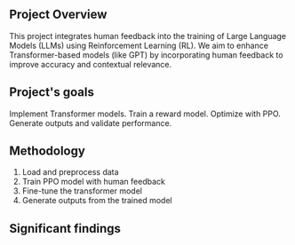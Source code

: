 ## Project Overview
This project integrates human feedback into the training of Large Language Models (LLMs) using Reinforcement Learning (RL). We aim to enhance Transformer-based models (like GPT) by incorporating human feedback to improve accuracy and contextual relevance.

## Project's goals
Implement Transformer models.
Train a reward model.
Optimize with PPO.
Generate outputs and validate performance.

## Methodology
1. Load and preprocess data
2. Train PPO model with human feedback
3. Fine-tune the transformer model
4. Generate outputs from the trained model

## Significant findings

